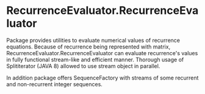 # RecurrenceEvaluator.RecurrenceEvaluator

Package provides utilities to evaluate numerical values of recurrence equations.
Because of recurrence being represented with matrix, RecurrenceEvaluator.RecurrenceEvaluator can evaluate recurrence's values in fully functional stream-like and efficient manner.
Thorough usage of Splititerator (JAVA 8) allowed to use stream object in parallel.

In addition package offers SequenceFactory with streams of some recurrent and non-recurrent integer sequences.